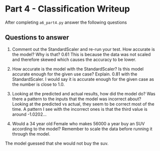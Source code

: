 # Part 4 - Classification Writeup

After completing `a6_part4.py` answer the following questions

## Questions to answer

1. Comment out the StandardScaler and re-run your test. How accurate is the model? Why is that?
0.61 This is because the data was not scaled and therefore skewed which causes the accuracy to be lower.

2. How accurate is the model with the StandardScaler? Is this model accurate enough for the given use case? Explain.
0.81 with the StandardScaler. I would say it is accurate enough for the given case as the number is close to 1.0.

3. Looking at the predicted and actual results, how did the model do? Was there a pattern to the inputs that the model was incorrect about?
Looking at the predicted vs actual, they seem to be correct most of the time. A pattern I see with the incorrect ones is that the third value is around -1.0202... 


4. Would a 34 year old Female who makes 56000 a year buy an SUV according to the model? Remember to scale the data before running it through the model.

The model guessed that she would not buy the suv.